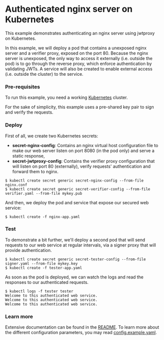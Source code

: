 # Authenticated nginx server on Kubernetes

This example demonstrates authenticating an nginx server using jwtproxy on Kubernetes.

In this example, we will deploy a pod that contains a unexposed nginx server and a verifier proxy, exposed on the port 80. Because the nginx server is unexposed, the only way to access it externally (i.e. outside the pod) is to go through the reverse proxy, which enforce authentication by validating JWTs. A service will also be created to enable external access (i.e. outside the cluster) to the service.

### Pre-requisites

To run this example, you need a working [Kubernetes] cluster.


For the sake of simplicity, this example uses a pre-shared key pair to sign and verify the requests.

[Kubernetes]: http://kubernetes.io/

### Deploy

First of all, we create two Kubernetes secrets:
- **secret-nginx-config**: Contains an nginx virtual host configuration file to make our web server listen on port 8080 (in the pod only) and serve a static response,
- **secret-jwtproxy-config**: Contains the verifier proxy configuration that will listen on port 80 (externally), verify requests' authentication and forward them to nginx.

```
$ kubectl create secret generic secret-nginx-config --from-file nginx.conf
$ kubectl create secret generic secret-verifier-config --from-file verifier.yaml --from-file mykey.pub
```

And then, we deploy the pod and service that expose our secured web service:

```
$ kubectl create -f nginx-app.yaml
```

### Test

To demonstrate a bit further, we'll deploy a second pod that will send requests to our web service at regular intervals, via a signer proxy that will provide authentication.

```
$ kubectl create secret generic secret-tester-config --from-file signer.yaml --from-file mykey.key
$ kubectl create -f tester-app.yaml
```

As soon as the pod is deployed, we can watch the logs and read the responses to our authenticated requests.

```
$ kubectl logs -f tester tester
Welcome to this authenticated web service.
Welcome to this authenticated web service.
Welcome to this authenticated web service.
```

### Learn more

Extensive documentation can be found in the [README].
To learn more about the different configuration parameters, you may read [config.example.yaml].

[README]: ../../README
[config.example.yaml]: ../../config.example.yaml
